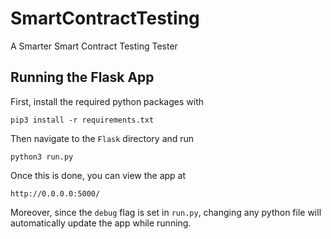 # SmartContractTesting
A Smarter Smart Contract Testing Tester

## Running the Flask App ##

First, install the required python packages with 

`pip3 install -r requirements.txt`

Then navigate to the `Flask` directory and run 

`python3 run.py`

Once this is done, you can view the app at 

`http://0.0.0.0:5000/`

Moreover, since the `debug` flag is set in `run.py`, changing any python file will automatically update the app while running. 
